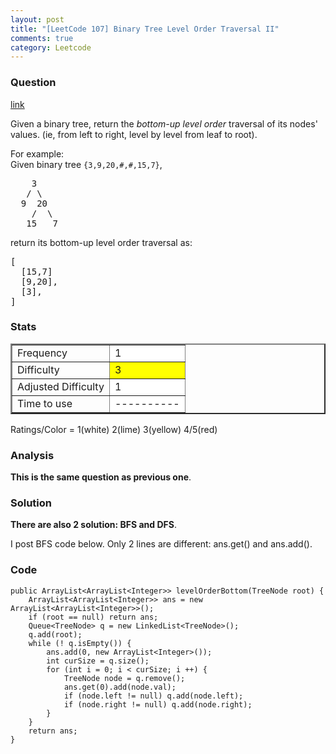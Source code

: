 ```yaml
---
layout: post
title: "[LeetCode 107] Binary Tree Level Order Traversal II"
comments: true
category: Leetcode
---
```


### Question

[link](https://oj.leetcode.com/problems/binary-tree-level-order-traversal-ii/)

<div class="question-content">
            <p></p><p>Given a binary tree, return the <i>bottom-up level order</i> traversal of its nodes' values. (ie, from left to right, level by level from leaf to root).</p>

<p>
For example:<br>
Given binary tree <code>{3,9,20,#,#,15,7}</code>,<br>
</p><pre>    3
   / \
  9  20
    /  \
   15   7
</pre>
<p></p>
<p>
return its bottom-up level order traversal as:<br>
</p><pre>[
  [15,7]
  [9,20],
  [3],
]
</pre>
<p></p>
          </div>

### Stats

<table border="2">
	<tr>
		<td>Frequency</td>
		<td bgcolor="white">1</td>
	</tr>
	<tr>
		<td>Difficulty</td>
		<td bgcolor="yellow">3</td>
	</tr>
	<tr>
		<td>Adjusted Difficulty</td>
		<td bgcolor="white">1</td>
	</tr>
	<tr>
		<td>Time to use</td>
		<td bgcolor="white">----------</td>
	</tr>
</table>

Ratings/Color = 1(white) 2(lime) 3(yellow) 4/5(red)

### Analysis

**This is the same question as previous one**.

### Solution

**There are also 2 solution: BFS and DFS**.

I post BFS code below. Only 2 lines are different: ans.get() and ans.add().

### Code

    public ArrayList<ArrayList<Integer>> levelOrderBottom(TreeNode root) {
        ArrayList<ArrayList<Integer>> ans = new ArrayList<ArrayList<Integer>>();
        if (root == null) return ans;
        Queue<TreeNode> q = new LinkedList<TreeNode>();
        q.add(root);
        while (! q.isEmpty()) {
            ans.add(0, new ArrayList<Integer>());
            int curSize = q.size();
            for (int i = 0; i < curSize; i ++) {
                TreeNode node = q.remove();
                ans.get(0).add(node.val);
                if (node.left != null) q.add(node.left);
                if (node.right != null) q.add(node.right);
            }
        }
        return ans;
    }
